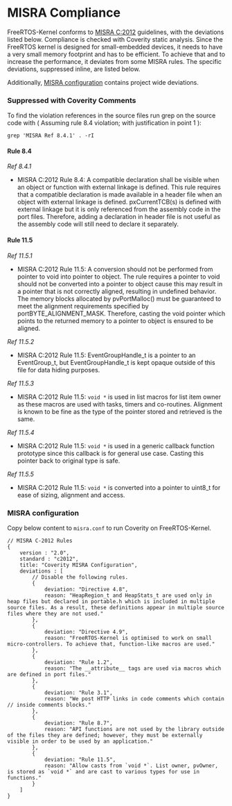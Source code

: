 # MISRA Compliance

FreeRTOS-Kernel conforms to [MISRA C:2012](https://www.misra.org.uk/misra-c)
guidelines, with the deviations listed below. Compliance is checked with
Coverity static analysis. Since the FreeRTOS kernel is designed for
small-embedded devices, it needs to have a very small memory footprint and
has to be efficient. To achieve that and to increase the performance, it
deviates from some MISRA rules. The specific deviations, suppressed inline,
are listed below.

Additionally, [MISRA configuration](#misra-configuration) contains project
wide deviations.

### Suppressed with Coverity Comments
To find the violation references in the source files run grep on the source code
with ( Assuming rule 8.4 violation; with justification in point 1 ):
```
grep 'MISRA Ref 8.4.1' . -rI
```

#### Rule 8.4

_Ref 8.4.1_

- MISRA C:2012 Rule 8.4: A compatible declaration shall be visible when an
        object or function with external linkage is defined.
        This rule requires that a compatible declaration is made available
        in a header file when an object with external linkage is defined.
        pxCurrentTCB(s) is defined with external linkage but it is only
        referenced from the assembly code in the port files. Therefore, adding
        a declaration in header file is not useful as the assembly code will
        still need to declare it separately.


#### Rule 11.5

_Ref 11.5.1_

- MISRA C:2012 Rule 11.5: A conversion should not be performed from pointer to
        void into pointer to object.
        The rule requires a pointer to void should not be converted into a pointer
        to object cause this may result in a pointer that is not correctly aligned,
        resulting in undefined behavior. The memory blocks allocated by pvPortMalloc()
        must be guaranteed to meet the alignment requirements specified by portBYTE_ALIGNMENT_MASK.
        Therefore, casting the void pointer which points to the returned memory to
        a pointer to object is ensured to be aligned.

_Ref 11.5.2_

- MISRA C:2012 Rule 11.5: EventGroupHandle_t is a pointer to an EventGroup_t, but
        EventGroupHandle_t is kept opaque outside of this file for data hiding
        purposes.

_Ref 11.5.3_

- MISRA C:2012 Rule 11.5: ` void * ` is used in list macros for list item owner as these
        macros are used with tasks, timers and co-routines. Alignment is known to be
        fine as the type of the pointer stored and retrieved is the same.

_Ref 11.5.4_

- MISRA C:2012 Rule 11.5: ` void * ` is used in a generic callback function prototype since
        this callback is for general use case. Casting this pointer back to original
        type is safe.

_Ref 11.5.5_

- MISRA C:2012 Rule 11.5: ` void * `  is converted into a pointer to uint8_t for ease of
        sizing, alignment and access.


### MISRA configuration

Copy below content to `misra.conf` to run Coverity on FreeRTOS-Kernel.

```
// MISRA C-2012 Rules
{
    version : "2.0",
    standard : "c2012",
    title: "Coverity MISRA Configuration",
    deviations : [
        // Disable the following rules.
        {
            deviation: "Directive 4.8",
            reason: "HeapRegion_t and HeapStats_t are used only in heap files but declared in portable.h which is included in multiple source files. As a result, these definitions appear in multiple source files where they are not used."
        },
        {
            deviation: "Directive 4.9",
            reason: "FreeRTOS-Kernel is optimised to work on small micro-controllers. To achieve that, function-like macros are used."
        },
        {
            deviation: "Rule 1.2",
            reason: "The __attribute__ tags are used via macros which are defined in port files."
        },
        {
            deviation: "Rule 3.1",
            reason: "We post HTTP links in code comments which contain // inside comments blocks."
        },
        {
            deviation: "Rule 8.7",
            reason: "API functions are not used by the library outside of the files they are defined; however, they must be externally visible in order to be used by an application."
        },
        {
            deviation: "Rule 11.5",
            reason: "Allow casts from `void *`. List owner, pvOwner, is stored as `void *` and are cast to various types for use in functions."
        }
    ]
}
```